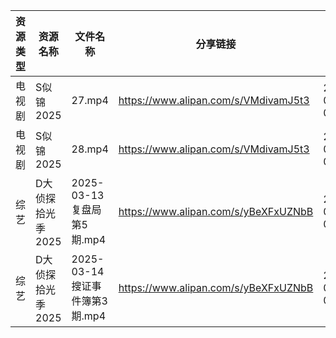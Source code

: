 | 资源类型 | 资源名称        | 文件名称                    | 分享链接                                 | 更新时间                |
| ---- | ----------- | ----------------------- | ------------------------------------ | ------------------- |
| 电视剧  | S似锦2025     | 27.mp4                  | https://www.alipan.com/s/VMdivamJ5t3 | 2025-03-15 00:06:56 |
| 电视剧  | S似锦2025     | 28.mp4                  | https://www.alipan.com/s/VMdivamJ5t3 | 2025-03-15 00:06:56 |
| 综艺   | D大侦探拾光季2025 | 2025-03-13 复盘局第5期.mp4   | https://www.alipan.com/s/yBeXFxUZNbB | 2025-03-15 00:08:10 |
| 综艺   | D大侦探拾光季2025 | 2025-03-14 搜证事件簿第3期.mp4 | https://www.alipan.com/s/yBeXFxUZNbB | 2025-03-15 00:08:10 |
